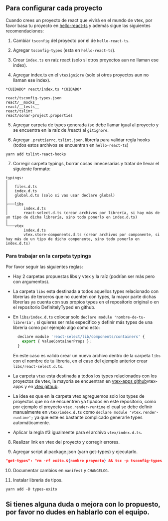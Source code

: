 ## Para configurar cada proyecto

Cuando crees un proyecto de react que vivirá en el mundo de vtex, por favor basa tu proyecto en [hello-react-ts](https://github.com/grupo-exito-ecommerce/hello-react-ts) y además sigue las siguientes recomendaciones:

1. Cambiar `tsconfig` del proyecto por el de `hello-react-ts`.

2. Agregar `tsconfig-types` (esta en `hello-react-ts`).

3. Crear `index.ts` en raíz react (solo si otros proyectos aun no llaman ese index).

4. Agregar index.ts en el `vtexigniore` (solo si otros proyectos aun no llaman ese index).

```
*CUIDADO* react/index.ts *CUIDADO*

react/tsconfig-types.json
react/__mocks__
react/__tests__
react/tslint
react/sonar-project.properties
```

5. Agregar carpeta de types generada (se debe llamar igual al proyecto y se encuentra en la raíz de /react) al `gitignore`.

6. Agregar `.prettierrc`, `tslint.json`, librería para validar regla hooks (todos estos archivos se encuentran en `hello-react-ts`)

```
yarn add tslint-react-hooks
```

7. Corregir carpeta typings, borrar cosas innecesarias y tratar de llevar el siguiente formato:

```
typings:
│
│   files.d.ts
│   index.d.ts
│   global.d.ts (solo si vas usar declare global)
│
├───libs
│       index.d.ts
│       react-select.d.ts (crear archivos por librería, si hay más de un tipo de dicha librería, sino todo ponerlo en index.d.ts)
│
└───vtex
        index.d.ts
        vtex.store-components.d.ts (crear archivos por componente, si hay más de un tipo de dicho componente, sino todo ponerlo en index.d.ts)
```

### Para trabajar en la carpeta typings

Por favor seguir las siguientes reglas:

- Hay 2 carpetas propuestas libs y vtex y la raíz (podrían ser más pero con argumentos).

- La carpeta `libs` esta destinada a todos aquellos types relacionado con librerías de terceros que no cuenten con types,
  la mayor parte dichas librerías ya cuenta con sus propios types en el repositorio original o en el repositorio DefinitelyTyped en github.

- En `libs/index.d.ts` colocar solo `declare module 'nombre-de-tu-librería';` si quieres ser más especifico y definir más types de una librería
  como por ejemplo algo como esto:

  ```js
    declare module 'react-select/lib/components/containers' {
      export { ValueContainerProps };
    }
  ```

  En este caso es valido crear un nuevo archivo dentro de la carpeta `libs` con el nombre de tu librería, en el caso del ejemplo anterior crear `libs/react-select.d.ts`.

- La carpeta `vtex` esta destinada a todos los types relacionados con los proyectos de vtex, la mayoría se encuentran en [vtex-apps github](https://github.com/)vtex-apps y en [vtex github](https://github.com/vtex).

- La idea es que en la carpeta vtex agreguemos solo los types de proyectos que no se encuentren ya tipados en este repositorio,
  como por ejemplo el proyecto `vtex.render-runtime` el cual se debe definir manualmente en `vtex/index.d.ts` como
  `declare module 'vtex.render-runtime';` ya que este es bastante complicado generarle types automáticamente.

- Aplicar la regla #3 igualmente para el archivo `vtex/index.d.ts`.

8. Realizar link en vtex del proyecto y corregir errores.

9. Agregar script al package.json (yarn get-types) y ejecutarlo.

```json
"get-types": "rm -rf exito.${nombre proyecto} && tsc -p tsconfig-types.json --outDir exito.${nombre proyecto}"
```

10. Documentar cambios en `manifest` y `CHANGELOG`.

11. Instalar librería de tipos.

```
yarn add -D types-exito
```

## Si tienes alguna duda o mejora con lo propuesto, por favor no dudes en hablarlo con el equipo.
